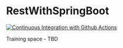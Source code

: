 # RestWithSpringBoot
[![Continuous Integration with Github Actions](https://github.com/wooshnp/RestWithSpringBoot/actions/workflows/continuous-integration.yml/badge.svg?branch=master)](https://github.com/wooshnp/RestWithSpringBoot/actions/workflows/continuous-integration.yml)

Training space - TBD
